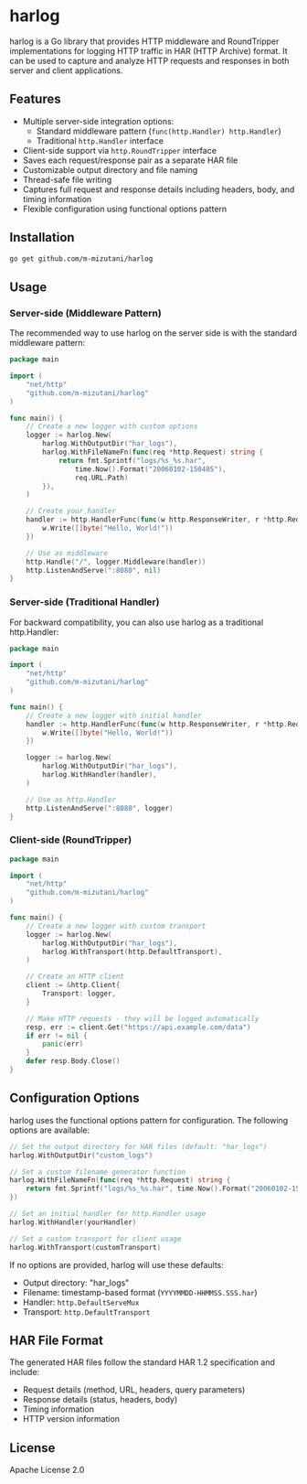# harlog

harlog is a Go library that provides HTTP middleware and RoundTripper implementations for logging HTTP traffic in HAR (HTTP Archive) format. It can be used to capture and analyze HTTP requests and responses in both server and client applications.

## Features

- Multiple server-side integration options:
  - Standard middleware pattern (`func(http.Handler) http.Handler`)
  - Traditional `http.Handler` interface
- Client-side support via `http.RoundTripper` interface
- Saves each request/response pair as a separate HAR file
- Customizable output directory and file naming
- Thread-safe file writing
- Captures full request and response details including headers, body, and timing information
- Flexible configuration using functional options pattern

## Installation

```bash
go get github.com/m-mizutani/harlog
```

## Usage

### Server-side (Middleware Pattern)

The recommended way to use harlog on the server side is with the standard middleware pattern:

```go
package main

import (
    "net/http"
    "github.com/m-mizutani/harlog"
)

func main() {
    // Create a new logger with custom options
    logger := harlog.New(
        harlog.WithOutputDir("har_logs"),
        harlog.WithFileNameFn(func(req *http.Request) string {
            return fmt.Sprintf("logs/%s_%s.har",
                time.Now().Format("20060102-150405"),
                req.URL.Path)
        }),
    )

    // Create your handler
    handler := http.HandlerFunc(func(w http.ResponseWriter, r *http.Request) {
        w.Write([]byte("Hello, World!"))
    })

    // Use as middleware
    http.Handle("/", logger.Middleware(handler))
    http.ListenAndServe(":8080", nil)
}
```

### Server-side (Traditional Handler)

For backward compatibility, you can also use harlog as a traditional http.Handler:

```go
package main

import (
    "net/http"
    "github.com/m-mizutani/harlog"
)

func main() {
    // Create a new logger with initial handler
    handler := http.HandlerFunc(func(w http.ResponseWriter, r *http.Request) {
        w.Write([]byte("Hello, World!"))
    })

    logger := harlog.New(
        harlog.WithOutputDir("har_logs"),
        harlog.WithHandler(handler),
    )

    // Use as http.Handler
    http.ListenAndServe(":8080", logger)
}
```

### Client-side (RoundTripper)

```go
package main

import (
    "net/http"
    "github.com/m-mizutani/harlog"
)

func main() {
    // Create a new logger with custom transport
    logger := harlog.New(
        harlog.WithOutputDir("har_logs"),
        harlog.WithTransport(http.DefaultTransport),
    )

    // Create an HTTP client
    client := &http.Client{
        Transport: logger,
    }

    // Make HTTP requests - they will be logged automatically
    resp, err := client.Get("https://api.example.com/data")
    if err != nil {
        panic(err)
    }
    defer resp.Body.Close()
}
```

## Configuration Options

harlog uses the functional options pattern for configuration. The following options are available:

```go
// Set the output directory for HAR files (default: "har_logs")
harlog.WithOutputDir("custom_logs")

// Set a custom filename generator function
harlog.WithFileNameFn(func(req *http.Request) string {
    return fmt.Sprintf("logs/%s_%s.har", time.Now().Format("20060102-150405"), req.URL.Path)
})

// Set an initial handler for http.Handler usage
harlog.WithHandler(yourHandler)

// Set a custom transport for client usage
harlog.WithTransport(customTransport)
```

If no options are provided, harlog will use these defaults:
- Output directory: "har_logs"
- Filename: timestamp-based format (`YYYYMMDD-HHMMSS.SSS.har`)
- Handler: `http.DefaultServeMux`
- Transport: `http.DefaultTransport`

## HAR File Format

The generated HAR files follow the standard HAR 1.2 specification and include:

- Request details (method, URL, headers, query parameters)
- Response details (status, headers, body)
- Timing information
- HTTP version information

## License

Apache License 2.0
